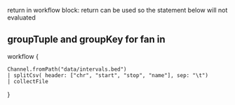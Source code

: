  return in workflow block:
 return can be used so the statement below will not evaluated

 ## groupTuple and groupKey for fan in

 workflow {

    Channel.fromPath("data/intervals.bed")
    | splitCsv( header: ["chr", "start", "stop", "name"], sep: "\t")
    | collectFile






 }